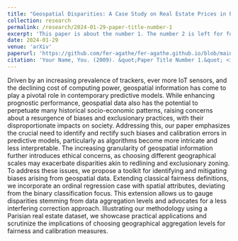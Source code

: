 ```yaml
---
title: "Geospatial Disparities: A Case Study on Real Estate Prices in Paris"
collection: research
permalink: /research/2024-01-29-paper-title-number-1
excerpt: 'This paper is about the number 1. The number 2 is left for future work.'
date: 2024-01-29
venue: 'arXiv'
paperurl: 'https://github.com/fer-agathe/fer-agathe.github.io/blob/main/files/paper1.pdf'
citation: 'Your Name, You. (2009). &quot;Paper Title Number 1.&quot; <i>Journal 1</i>. 1(1).'
---
```


Driven by an increasing prevalence of trackers, ever more IoT sensors, and the declining cost of computing power, geospatial information has come to play a pivotal role in contemporary predictive models. While enhancing prognostic performance, geospatial data also has the potential to perpetuate many historical socio-economic patterns, raising concerns about a resurgence of biases and exclusionary practices, with their disproportionate impacts on society. Addressing this, our paper emphasizes the crucial need to identify and rectify such biases and calibration errors in predictive models, particularly as algorithms become more intricate and less interpretable. The increasing granularity of geospatial information further introduces ethical concerns, as choosing different geographical scales may exacerbate disparities akin to redlining and exclusionary zoning. To address these issues, we propose a toolkit for identifying and mitigating biases arising from geospatial data. Extending classical fairness definitions, we incorporate an ordinal regression case with spatial attributes, deviating from the binary classification focus. This extension allows us to gauge disparities stemming from data aggregation levels and advocates for a less interfering correction approach. Illustrating our methodology using a Parisian real estate dataset, we showcase practical applications and scrutinize the implications of choosing geographical aggregation levels for fairness and calibration measures.
